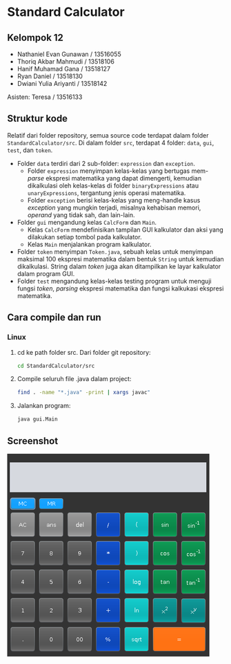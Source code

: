# Standard Calculator
## Kelompok 12
* Nathaniel Evan Gunawan / 13516055
* Thoriq Akbar Mahmudi / 13518106
* Hanif Muhamad Gana / 13518127
* Ryan Daniel / 13518130
* Dwiani Yulia Ariyanti / 13518142

Asisten: Teresa / 13516133

## Struktur kode
Relatif dari folder repository, semua source code terdapat dalam folder `StandardCalculator/src`. Di dalam folder `src`, terdapat 4 folder: `data`, `gui`, `test`, dan `token`.

* Folder `data` terdiri dari 2 sub-folder: `expression` dan `exception`.
  * Folder `expression` menyimpan kelas-kelas yang bertugas mem-*parse* ekspresi matematika yang dapat dimengerti, kemudian dikalkulasi oleh kelas-kelas di folder `binaryExpressions` atau `unaryExpressions`, tergantung jenis operasi matematika.
  * Folder `exception` berisi kelas-kelas yang meng-handle kasus *exception* yang mungkin terjadi, misalnya kehabisan memori, *operand* yang tidak sah, dan lain-lain.
* Folder `gui` mengandung kelas `CalcForm` dan `Main`.
  * Kelas `CalcForm` mendefinisikan tampilan GUI kalkulator dan aksi yang dilakukan setiap tombol pada kalkulator.
  * Kelas `Main` menjalankan program kalkulator.
* Folder `token` menyimpan `Token.java`, sebuah kelas untuk menyimpan maksimal 100 ekspresi matematika dalam bentuk `String` untuk kemudian dikalkulasi. String dalam *token* juga akan ditampilkan ke layar kalkulator dalam program GUI.
* Folder `test` mengandung kelas-kelas testing program untuk menguji fungsi *token*, *parsing* ekspresi matematika dan fungsi kalkukasi ekspresi matematika.

## Cara compile dan run
### Linux
1. cd ke path folder src. Dari folder git repository:
   ```sh
   cd StandardCalculator/src
   ```
2. Compile seluruh file .java dalam project:
   ```sh
   find . -name "*.java" -print | xargs javac"
   ```
3. Jalankan program:
   ```sh
   java gui.Main
   ```

## Screenshot
![Standard Calculator](./screenshot_calculator.png?raw=true "Standard Calculator")
